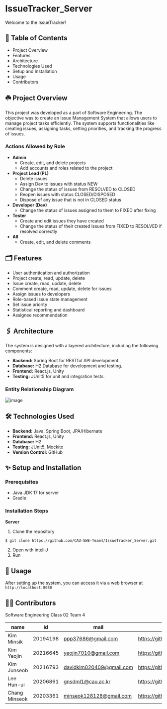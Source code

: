 # IssueTracker_Server

Welcome to the IssueTracker!

## 📓 Table of Contents


- Project Overview
- Features
- Architecture
- Technologies Used
- Setup and Installation
- Usage
- Contributors

## ☘️ Project Overview


This project was developed as a part of Software Engineering. The objective was to create an Issue Management System that allows users to manage project tasks efficiently. The system supports functionalities like creating issues, assigning tasks, setting priorities, and tracking the progress of issues.

### Actions Allowed by Role

- **Admin**
    - Create, edit, and delete projects
    - Add accounts and roles related to the project
- **Project Lead (PL)**
    - Delete issues
    - Assign Dev to issues with status NEW
    - Change the status of issues from RESOLVED to CLOSED
    - Reopen issues with status CLOSED/DISPOSED
    - Dispose of any issue that is not in CLOSED status
- **Developer (Dev)**
    - Change the status of issues assigned to them to FIXED after fixing
- **Tester**
    - Create and edit issues they have created
    - Change the status of their created issues from FIXED to RESOLVED if resolved correctly
- **All**
    - Create, edit, and delete comments

## 🗂️ Features


- User authentication and authorization
- Project create, read, update, delete
- Issue create, read, update, delete
- Comment create, read, update, delete for issues
- Assign issues to developers
- Role-based issue state management
- Set issue priority
- Statistical reporting and dashboard
- Assignee recommendation

## 🖇️ Architecture


The system is designed with a layered architecture, including the following components:

- **Backend:** Spring Boot for RESTful API development.
- **Database:** H2 Database for development and testing.
- **Frontend:** React.js, Unity
- **Testing:** JUnit5 for unit and integration tests.

### Entity Relationship Diagram

![image](https://github.com/CAU-SWE-Team4/IssueTracker_Server/assets/84865066/344e9784-35eb-4f13-9cf7-73a3243e3656)

## 🛠️ Technologies Used


- **Backend:** Java, Spring Boot, JPA/Hibernate
- **Frontend:** React.js, Unity
- **Database:** H2
- **Testing:** JUnit5, Mockito
- **Version Control:** GitHub

## ✨ Setup and Installation


### Prerequisites

- Java JDK 17 for server
- Gradle

### Installation Steps

**Server**

1. Clone the repository

```bash
$ git clone https://github.com/CAU-SWE-Team4/IssueTracker_Server.git
```
2. Open with intelliJ
3. Run


## 🎀 Usage


After setting up the system, you can access it via a web browser at `http://localhost:8080`


## 👯‍♀️ Contributors

Software Engineering Class 02 Team 4

| name | id | mail | github | role |
| --- | --- | --- | --- | --- |
| Kim Minsik | 20194198 | ppp37686@gmail.com | https://github.com/pius338 | Web-client |
| Kim Yeojin | 20216645 | yeojin7010@gmail.com | https://github.com/lucete012 | Server, Web-client  |
| Kim Junseob | 20216793 | davidkim020409@gmail.com | https://github.com/benzenekim | Game-client |
| Lee Hun-ui | 20206861 | gnsdml1@cau.ac.kr | https://github.com/HN-UI | Documentation |
| Chang Minseok | 20203361 | minseok128128@gmail.com | https://github.com/minseok128 | Server |

